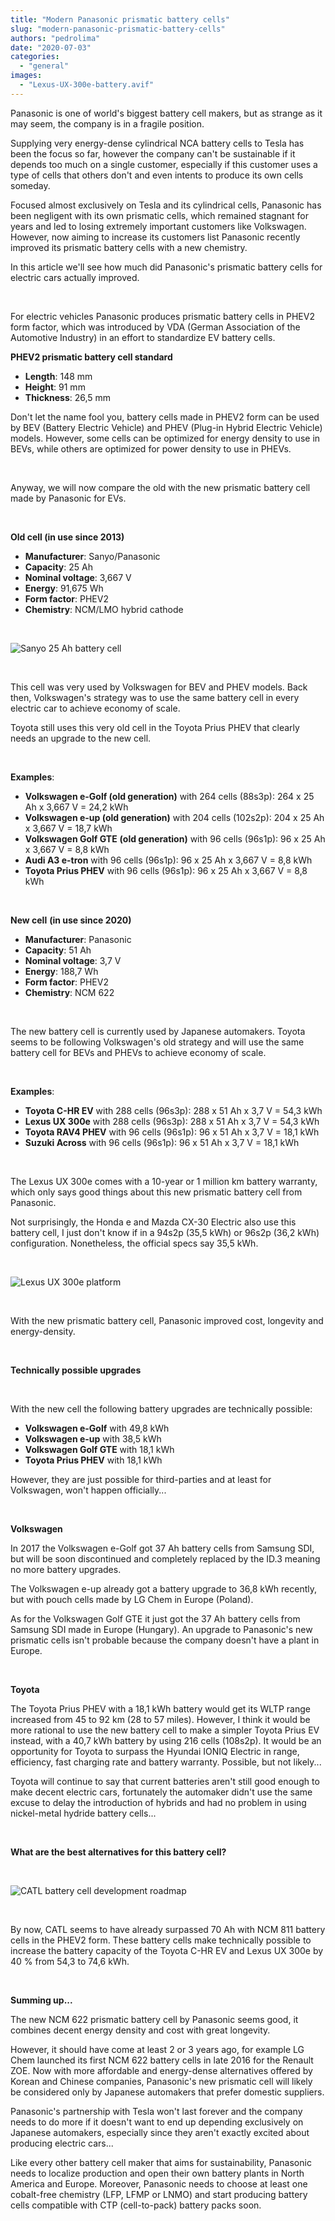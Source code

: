 ```yaml
---
title: "Modern Panasonic prismatic battery cells"
slug: "modern-panasonic-prismatic-battery-cells"
authors: "pedrolima"
date: "2020-07-03"
categories: 
  - "general"
images: 
  - "Lexus-UX-300e-battery.avif"
---
```


Panasonic is one of world's biggest battery cell makers, but as strange as it may seem, the company is in a fragile position.

Supplying very energy-dense cylindrical NCA battery cells to Tesla has been the focus so far, however the company can't be sustainable if it depends too much on a single customer, especially if this customer uses a type of cells that others don't and even intents to produce its own cells someday.

Focused almost exclusively on Tesla and its cylindrical cells, Panasonic has been negligent with its own prismatic cells, which remained stagnant for years and led to losing extremely important customers like Volkswagen. However, now aiming to increase its customers list Panasonic recently improved its prismatic battery cells with a new chemistry.

In this article we'll see how much did Panasonic's prismatic battery cells for electric cars actually improved.

 

For electric vehicles Panasonic produces prismatic battery cells in PHEV2 form factor, which was introduced by VDA (German Association of the Automotive Industry) in an effort to standardize EV battery cells.

**PHEV2 prismatic battery cell standard**

- **Length**: 148 mm
- **Height**: 91 mm
- **Thickness**: 26,5 mm

Don't let the name fool you, battery cells made in PHEV2 form can be used by BEV (Battery Electric Vehicle) and PHEV (Plug-in Hybrid Electric Vehicle) models. However, some cells can be optimized for energy density to use in BEVs, while others are optimized for power density to use in PHEVs.

 

Anyway, we will now compare the old with the new prismatic battery cell made by Panasonic for EVs.

 

**Old cell (in use since 2013)**

- **Manufacturer**: Sanyo/Panasonic
- **Capacity**: 25 Ah
- **Nominal voltage**: 3,667 V
- **Energy**: 91,675 Wh
- **Form factor**: PHEV2
- **Chemistry**: NCM/LMO hybrid cathode

 

![Sanyo 25 Ah battery cell](images/sanyo-25-ah-battery-cell.avif)

 

This cell was very used by Volkswagen for BEV and PHEV models. Back then, Volkswagen's strategy was to use the same battery cell in every electric car to achieve economy of scale.

Toyota still uses this very old cell in the Toyota Prius PHEV that clearly needs an upgrade to the new cell.

 

**Examples**:

- **Volkswagen e-Golf (old generation)** with 264 cells (88s3p): 264 x 25 Ah x 3,667 V = 24,2 kWh
- **Volkswagen e-up (old generation)** with 204 cells (102s2p): 204 x 25 Ah x 3,667 V = 18,7 kWh
- **Volkswagen Golf GTE** **(old generation)** with 96 cells (96s1p): 96 x 25 Ah x 3,667 V = 8,8 kWh
- **Audi A3 e-tron** with 96 cells (96s1p): 96 x 25 Ah x 3,667 V = 8,8 kWh
- **Toyota Prius PHEV** with 96 cells (96s1p): 96 x 25 Ah x 3,667 V = 8,8 kWh

 

**New cell** **(in use since 2020)**

- **Manufacturer**: Panasonic
- **Capacity**: 51 Ah
- **Nominal voltage**: 3,7 V
- **Energy**: 188,7 Wh
- **Form factor**: PHEV2
- **Chemistry**: NCM 622

 

The new battery cell is currently used by Japanese automakers. Toyota seems to be following Volkswagen's old strategy and will use the same battery cell for BEVs and PHEVs to achieve economy of scale.

 

**Examples**:

- **Toyota C-HR EV** with 288 cells (96s3p): 288 x 51 Ah x 3,7 V = 54,3 kWh
- **Lexus UX 300e** with 288 cells (96s3p): 288 x 51 Ah x 3,7 V = 54,3 kWh
- **Toyota RAV4 PHEV** with 96 cells (96s1p): 96 x 51 Ah x 3,7 V = 18,1 kWh
- **Suzuki Across** with 96 cells (96s1p): 96 x 51 Ah x 3,7 V = 18,1 kWh

 

The Lexus UX 300e comes with a 10-year or 1 million km battery warranty, which only says good things about this new prismatic battery cell from Panasonic.

Not surprisingly, the Honda e and Mazda CX-30 Electric also use this battery cell, I just don't know if in a 94s2p (35,5 kWh) or 96s2p (36,2 kWh) configuration. Nonetheless, the official specs say 35,5 kWh.

 

![Lexus UX 300e platform](images/Lexus-UX-300e-platform.avif)

 

With the new prismatic battery cell, Panasonic improved cost, longevity and energy-density.

 

**Technically possible upgrades**

 

With the new cell the following battery upgrades are technically possible:

- **Volkswagen e-Golf** with 49,8 kWh
- **Volkswagen e-up** with 38,5 kWh
- **Volkswagen Golf GTE** with 18,1 kWh
- **Toyota Prius PHEV** with 18,1 kWh

However, they are just possible for third-parties and at least for Volkswagen, won't happen officially...

 

**Volkswagen**

In 2017 the Volkswagen e-Golf got 37 Ah battery cells from Samsung SDI, but will be soon discontinued and completely replaced by the ID.3 meaning no more battery upgrades.

The Volkswagen e-up already got a battery upgrade to 36,8 kWh recently, but with pouch cells made by LG Chem in Europe (Poland).

As for the Volkswagen Golf GTE it just got the 37 Ah battery cells from Samsung SDI made in Europe (Hungary). An upgrade to Panasonic's new prismatic cells isn't probable because the company doesn't have a plant in Europe.

 

**Toyota**

The Toyota Prius PHEV with a 18,1 kWh battery would get its WLTP range increased from 45 to 92 km (28 to 57 miles). However, I think it would be more rational to use the new battery cell to make a simpler Toyota Prius EV instead, with a 40,7 kWh battery by using 216 cells (108s2p). It would be an opportunity for Toyota to surpass the Hyundai IONIQ Electric in range, efficiency, fast charging rate and battery warranty. Possible, but not likely...

Toyota will continue to say that current batteries aren't still good enough to make decent electric cars, fortunately the automaker didn't use the same excuse to delay the introduction of hybrids and had no problem in using nickel-metal hydride battery cells...

 

**What are the best alternatives for this battery cell?**

 

![CATL battery cell development roadmap](images/catl-battery-cell-development-roadmap.avif)

 

By now, CATL seems to have already surpassed 70 Ah with NCM 811 battery cells in the PHEV2 form. These battery cells make technically possible to increase the battery capacity of the Toyota C-HR EV and Lexus UX 300e by 40 % from 54,3 to 74,6 kWh.

 

**Summing up...**

The new NCM 622 prismatic battery cell by Panasonic seems good, it combines decent energy density and cost with great longevity.

However, it should have come at least 2 or 3 years ago, for example LG Chem launched its first NCM 622 battery cells in late 2016 for the Renault ZOE. Now with more affordable and energy-dense alternatives offered by Korean and Chinese companies, Panasonic's new prismatic cell will likely be considered only by Japanese automakers that prefer domestic suppliers.

Panasonic's partnership with Tesla won't last forever and the company needs to do more if it doesn't want to end up depending exclusively on Japanese automakers, especially since they aren't exactly excited about producing electric cars...

Like every other battery cell maker that aims for sustainability, Panasonic needs to localize production and open their own battery plants in North America and Europe. Moreover, Panasonic needs to choose at least one cobalt-free chemistry (LFP, LFMP or LNMO) and start producing battery cells compatible with CTP (cell-to-pack) battery packs soon.
